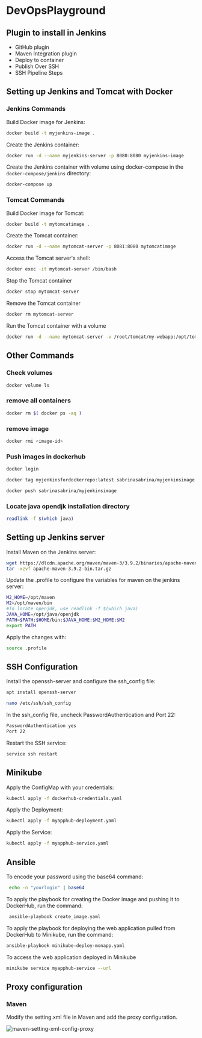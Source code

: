# DevOpsPlayground

## Plugin to install in Jenkins

- GitHub plugin
- Maven Integration plugin
- Deploy to container 
- Publish Over SSH
- SSH Pipeline Steps



## Setting up Jenkins and Tomcat with Docker

### Jenkins Commands

Build Docker image for Jenkins: 

```bash
docker build -t myjenkins-image .
```
Create the Jenkins container:

```bash
docker run -d --name myjenkins-server -p 8080:8080 myjenkins-image
```
Create the Jenkins container with volume using docker-compose in the `docker-compose/jenkins` directory:

```bash
docker-compose up 
```

### Tomcat Commands

Build Docker image for Tomcat: 

```bash
docker build -t mytomcatimage .
```

Create the Tomcat container:
```bash
docker run -d --name mytomcat-server -p 8081:8080 mytomcatimage
```

Access the Tomcat server's shell:

```bash
docker exec -it mytomcat-server /bin/bash
```
Stop the Tomcat container
```bash
docker stop mytomcat-server
```
Remove the Tomcat container
```bash
docker rm mytomcat-server
```
Run the Tomcat container with a volume
```bash
docker run -d --name mytomcat-server -v /root/tomcat/my-webapp:/opt/tomcat/webapps/ROOT -p 8081:8080 tomcatimage
```




## Other Commands

### Check volumes

```bash
docker volume ls
```

### remove all containers

```bash
docker rm $( docker ps -aq )
```

### remove image 

```bash
docker rmi <image-id>
```

### Push images in dockerhub

```bash
docker login
```

```bash
docker tag myjenkinsfordockerrepo:latest sabrinasabrina/myjenkinsimage
```

```bash
docker push sabrinasabrina/myjenkinsimage
```

### Locate java opendjk installation directory

```bash
readlink -f $(which java)
```

## Setting up Jenkins server

Install Maven on the Jenkins server:

```bash
wget https://dlcdn.apache.org/maven/maven-3/3.9.2/binaries/apache-maven-3.9.2-bin.tar.gz
tar -xzvf apache-maven-3.9.2-bin.tar.gz
```

Update the .profile to configure the variables for maven on the jenkins server:

```bash
M2_HOME=/opt/maven
M2=/opt/maven/bin
#To locate openjdk, use readlink -f $(which java)
JAVA_HOME=/opt/java/openjdk
PATH=$PATH:$HOME/bin:$JAVA_HOME:$M2_HOME:$M2
export PATH
```
Apply the changes with:
```bash
source .profile
```

## SSH Configuration
Install the openssh-server and configure the ssh_config file:
```bash
apt install openssh-server
```

```bash
nano /etc/ssh/ssh_config 
```

In the ssh_config file, uncheck PasswordAuthentication and Port 22:

 ```bash
 PasswordAuthentication yes
 Port 22
```

Restart the SSH service:
 ```bash
service ssh restart
```
 ## Minikube
 Apply the ConfigMap with your credentials:
  ```bash
 kubectl apply -f dockerhub-credentials.yaml
```  
 Apply the Deployment: 
 
  ```bash
 kubectl apply -f myapphub-deployment.yaml
 ```
 Apply the Service:
  ```bash
 kubectl apply -f myapphub-service.yaml
 ```
 
 ## Ansible
 
To encode your password using the base64 command:
```bash
 echo -n "yourlogin" | base64
 ```
 
 To apply the playbook for creating the Docker image and pushing it to DockerHub, run the command:
```bash 
 ansible-playbook create_image.yaml
  ```
 To apply the playbook for deploying the web application pulled from DockerHub to Minikube, run the command:
 ```bash
 ansible-playbook minikube-deploy-monapp.yaml
 ```
 
 To access the web application deployed in Minikube
  ```bash
 minikube service myapphub-service --url
```
 
  ## Proxy configuration
  
  ### Maven
  
  Modify the setting.xml file in Maven and add the proxy configuration.
  
![maven-setting-xml-config-proxy](https://user-images.githubusercontent.com/104983001/236400088-a5c10f69-2704-4180-89a9-ba7b7777c6b8.png)
  
